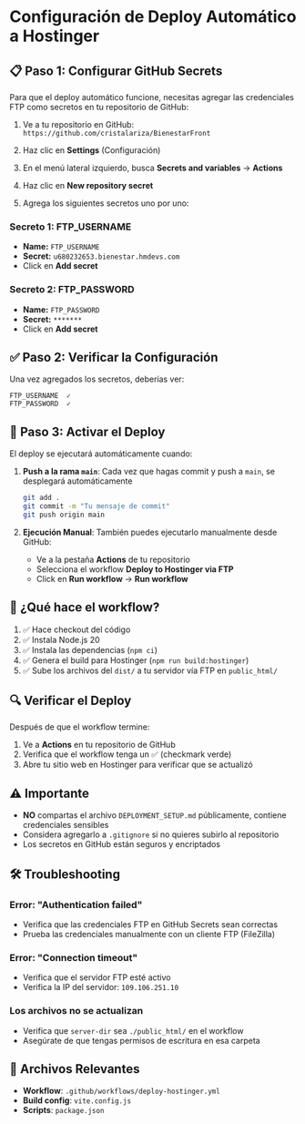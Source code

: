 # Configuración de Deploy Automático a Hostinger

## 📋 Paso 1: Configurar GitHub Secrets

Para que el deploy automático funcione, necesitas agregar las credenciales FTP como secretos en tu repositorio de GitHub:

1. Ve a tu repositorio en GitHub: `https://github.com/cristalariza/BienestarFront`

2. Haz clic en **Settings** (Configuración)

3. En el menú lateral izquierdo, busca **Secrets and variables** → **Actions**

4. Haz clic en **New repository secret**

5. Agrega los siguientes secretos uno por uno:

### Secreto 1: FTP_USERNAME
- **Name:** `FTP_USERNAME`
- **Secret:** `u680232653.bienestar.hmdevs.com`
- Click en **Add secret**

### Secreto 2: FTP_PASSWORD
- **Name:** `FTP_PASSWORD`
- **Secret:** `*******`
- Click en **Add secret**

## ✅ Paso 2: Verificar la Configuración

Una vez agregados los secretos, deberías ver:

```
FTP_USERNAME  ✓
FTP_PASSWORD  ✓
```

## 🚀 Paso 3: Activar el Deploy

El deploy se ejecutará automáticamente cuando:

1. **Push a la rama `main`**: Cada vez que hagas commit y push a `main`, se desplegará automáticamente
   ```bash
   git add .
   git commit -m "Tu mensaje de commit"
   git push origin main
   ```

2. **Ejecución Manual**: También puedes ejecutarlo manualmente desde GitHub:
   - Ve a la pestaña **Actions** de tu repositorio
   - Selecciona el workflow **Deploy to Hostinger via FTP**
   - Click en **Run workflow** → **Run workflow**

## 📂 ¿Qué hace el workflow?

1. ✅ Hace checkout del código
2. ✅ Instala Node.js 20
3. ✅ Instala las dependencias (`npm ci`)
4. ✅ Genera el build para Hostinger (`npm run build:hostinger`)
5. ✅ Sube los archivos del `dist/` a tu servidor vía FTP en `public_html/`

## 🔍 Verificar el Deploy

Después de que el workflow termine:

1. Ve a **Actions** en tu repositorio de GitHub
2. Verifica que el workflow tenga un ✅ (checkmark verde)
3. Abre tu sitio web en Hostinger para verificar que se actualizó

## ⚠️ Importante

- **NO** compartas el archivo `DEPLOYMENT_SETUP.md` públicamente, contiene credenciales sensibles
- Considera agregarlo a `.gitignore` si no quieres subirlo al repositorio
- Los secretos en GitHub están seguros y encriptados

## 🛠️ Troubleshooting

### Error: "Authentication failed"
- Verifica que las credenciales FTP en GitHub Secrets sean correctas
- Prueba las credenciales manualmente con un cliente FTP (FileZilla)

### Error: "Connection timeout"
- Verifica que el servidor FTP esté activo
- Verifica la IP del servidor: `109.106.251.10`

### Los archivos no se actualizan
- Verifica que `server-dir` sea `./public_html/` en el workflow
- Asegúrate de que tengas permisos de escritura en esa carpeta

## 📝 Archivos Relevantes

- **Workflow**: `.github/workflows/deploy-hostinger.yml`
- **Build config**: `vite.config.js`
- **Scripts**: `package.json`
